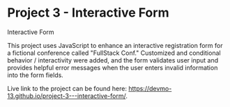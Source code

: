 # Project 3 - Interactive Form
 Interactive Form

This project uses JavaScript to enhance an interactive registration form for a fictional conference called "FullStack Conf."
Customized and conditional behavior / interactivity were added, and the form validates user input and provides helpful error messages when the user enters invalid information into the form fields.

Live link to the project can be found here: https://devmo-13.github.io/project-3---interactive-form/.